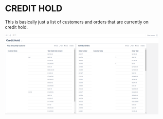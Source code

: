 # CREDIT HOLD
This is basically just a list of customers and orders that are currently on credit hold.

![Credit Hold](creditHold.png)